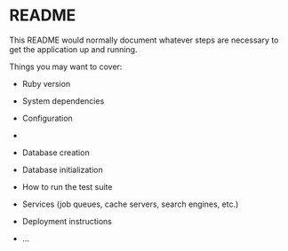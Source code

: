 # README

This README would normally document whatever steps are necessary to get the
application up and running.

Things you may want to cover:

* Ruby version
* System dependencies

* Configuration
* 

* Database creation

* Database initialization

* How to run the test suite

* Services (job queues, cache servers, search engines, etc.)

* Deployment instructions

* ...
